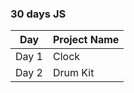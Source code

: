 ### 30 days JS

| Day   | Project Name |
| ----- | ------------ |
| Day 1 | Clock        |
| Day 2 | Drum Kit     |


